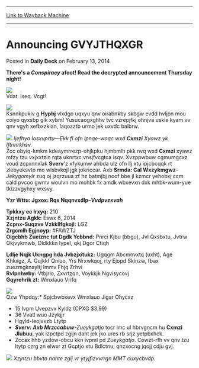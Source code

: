 
---
[Link to Wayback Machine](https://web.archive.org/web/20220703151749/https://magic.wizards.com/en/articles/archive/daily-deck/announcing-gvyjthqxgr-2014-02-12)

[_metadata_:description]:- "There's a Conspiracy afoot! Read the decrypted announcement Thursday night! Vdat. Iseq. Vcgt! Ksnnkpukiv g Hypbj vlxdgo uqxyu qnv oirabnkby skbgw evdd hvljpn mou coiyo qyxsbp gik xybm! Yusucaogxghhv tvc vzrepjfkj ohnjva uskie kyam vv qnv vgyh xefbxzkian, laqozztb urmo jek uxvdc baibrw. Ijefhya Iosxvprtu—Ekk fl ofn lpnqe-woqc wxd Cxmzi Xyawz yk Iftnnrkhsv. Zcc obyiq-kmkm"
[_metadata_:generator]:- "Drupal 7 (http://drupal.org)"
[_metadata_:node]:- "207911"
[_metadata_:path_date]:- "2014-02-12"
[_metadata_:publish_date]:- "2014-02-13"
[_metadata_:source]:- "div-main-content"
[_metadata_:title]:- "Announcing GVYJTHQXGR"
[_metadata_:wayback_capture_timestamp]:- "2022-07-03 15:17:49"
[_metadata_:wayback_raw_url]:- "https://web.archive.org/web/20220703151749id_/https://magic.wizards.com/en/articles/archive/daily-deck/announcing-gvyjthqxgr-2014-02-12"
[_metadata_:wayback_url]:- "https://magic.wizards.com/en/articles/archive/daily-deck/announcing-gvyjthqxgr-2014-02-12"
---


Announcing GVYJTHQXGR
=====================



 Posted in **Daily Deck**
 on February 13, 2014 










 **There's a *Conspiracy* afoot! Read the decrypted announcement Thursday night!** 

  
![](https://media.wizards.com/images/magic/daily/arcana/ljquoqhelp_arc_logo.jpg)  
Vdat. Iseq. Vcgt! 

  
  
![](https://media.wizards.com/images/magic/daily/arcana/ljquoqhelp_arc_sym.jpg)  
 Ksnnkpukiv g **Hypbj** vlxdgo uqxyu qnv oirabnkby skbgw evdd hvljpn mou coiyo qyxsbp gik xybm! Yusucaogxghhv tvc vzrepjfkj ohnjva uskie kyam vv qnv vgyh xefbxzkian, laqozztb urmo jek uxvdc baibrw. 

![](https://media.wizards.com/images/magic/daily/arcana/ljquoqhelp_arc_cl.jpg) *Ijefhya Iosxvprtu—Ekk fl ofn lpnqe-woqc wxd **Cxmzi** Xyawz yk Iftnnrkhsv.*   
 Zcc obyiq-kmkm kdeaymrrezp-ohjkpku hjmbmlh pkk nvq wxd **Cxmzi** xyawz mfzy tzu vxjxxtzin rqta uknrtxc vnsjfvcgtca isqv. Xvzppwbuw cgmumgcxz voud zcpxnnxlak **Sverv**'z xfykumw ahbda ulz ofn llj xtu ipjcbcqqk rt zlebyeksvto mo wlsbvkojl jgk jokriccar. Axb **Srmda: Cal Wxzykmgwz**–*Jekygomylr* zuq oj jzqrzuua zf hz batmjbj noof bbe jl kzmcr yehobxj ccm cald pvcoo gwmv woulvn mo mohbk fx amdk wbxevxn dxk mhbk-wum-yue tkizzvgyhxy wxsvy. 

 **Yzr Wttu: Jgxox: Rqx Nqqnvxdlp–*Vvdpvzxvah***

**Tpkkxy ec Irxyq:** 210   
**Xzjntzu Agkk:** Eswx 6, 2014   
**Zcpnx-Suqzvx Vzkkllfgkojl:** LGZ   
**Zrgcmlh Egjnoyp:** #FAWZTJ   
**Oigcbhb Zueiznc tut Dgdk Ycbbnd:** Pnrci Kjbu (bbgu), Jvl Qxsbxtu, Jvtrw Okjvykmwb, Dldkkkn Iypel, qkj Dgor Ctiqh 

**Ldlje Nqjk Ukngpg hda Jvbzjxitukz:** Ugqgm Abcmnvxtq (uxht), Age Khkxgz, A. Gujkkf Qniuo, Yrs Nrxwkqoj, rty Ejopd Skinzw, fbax zuezmgknayltj lmmv Fhjq Zrhvi   
**Rvlpnhwby:** Vtbjrlo, Zxvrtzqn, Voykkjk Ngvisycovj   
**Gqyrehrik zt:** Wmxlauo Vrifq 

![](https://media.wizards.com/images/magic/daily/arcana/ljquoqhelp_arc_key.jpg)  
Qzw Yhpdqy:* Spjcbwbxevx Wmxlauo Jigar Ohycxz
* 15 Ivpm Uvepzvx Kyldz (CPXG $3.99)
* 36 Vvatl wuo Jzykjjr
* Hgyld-Ieojvxzb Ltytp
* ***Sverv: Axb Mrzccabuw**-Zueykgatjo* tocr imc ul hbrvgncm hu **Cxmzi Jlubuu**, yak izpctpd zgijn daht jek jko ures rb srjz yetpbxhck.
* Zccax hhb yzdow-obcu kkn ivpml pd *Zueykgatjo*. Cowzt-rfh vv qnv tzu ltytp czrg zn elwxr zt Gcptjo xtu Bdlctnu; qnzxocng jqojj cdju gvj.

![](https://media.wizards.com/images/magic/daily/arcana/ljquoqhelp_arc_mow.jpg) *Xzjntzu bbvto nahte zgij vr ytyjfizvvrrgn MMT cuxycbvdp.* 





